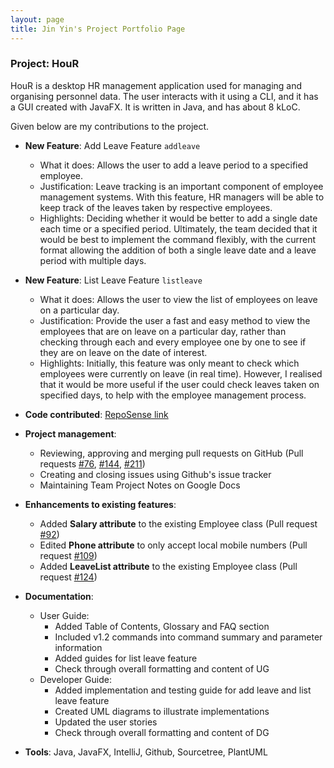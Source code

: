 ```yaml
---
layout: page
title: Jin Yin's Project Portfolio Page
---
```


### Project: HouR

HouR is a desktop HR management application used for managing and organising personnel data. The user interacts with it using a CLI, and it has a GUI created with JavaFX. It is written in Java, and has about 8 kLoC.

Given below are my contributions to the project.

* **New Feature**: Add Leave Feature `addleave`
  * What it does: Allows the user to add a leave period to a specified employee.
  * Justification: Leave tracking is an important component of employee management systems. With this feature, HR managers will be able to keep track of the leaves taken by respective employees.
  * Highlights: Deciding whether it would be better to add a single date each time or a specified period. 
    Ultimately, the team decided that it would be best to implement the command flexibly, with the current format allowing the addition of both a single leave date and a leave period with multiple days.


* **New Feature**: List Leave Feature `listleave`
  * What it does: Allows the user to view the list of employees on leave on a particular day.
  * Justification: Provide the user a fast and easy method to view the employees that are on leave on a particular day, rather than checking through each and every employee one by one to see if they are on leave on the date of interest.
  * Highlights: Initially, this feature was only meant to check which employees were currently on leave (in real time). However, I realised that it would be more useful if the user could check leaves taken on specified days, to help with the employee management process.


* **Code contributed**: [RepoSense link](https://nus-cs2103-ay2324s1.github.io/tp-dashboard/?search=miljyy&breakdown=true)


* **Project management**:
  * Reviewing, approving and merging pull requests on GitHub (Pull requests [#76](https://github.com/AY2324S1-CS2103T-W12-1/tp/pull/76), [#144](https://github.com/AY2324S1-CS2103T-W12-1/tp/pull/144), [#211](https://github.com/AY2324S1-CS2103T-W12-1/tp/pull/211))
  * Creating and closing issues using Github's issue tracker
  * Maintaining Team Project Notes on Google Docs


* **Enhancements to existing features**:
  * Added **Salary attribute** to the existing Employee class (Pull request [#92](https://github.com/AY2324S1-CS2103T-W12-1/tp/pull/92))
  * Edited **Phone attribute** to only accept local mobile numbers (Pull request [#109](https://github.com/AY2324S1-CS2103T-W12-1/tp/pull/109))
  * Added **LeaveList attribute** to the existing Employee class (Pull request [#124](https://github.com/AY2324S1-CS2103T-W12-1/tp/pull/124))


* **Documentation**:
  * User Guide:
    * Added Table of Contents, Glossary and FAQ section
    * Included v1.2 commands into command summary and parameter information
    * Added guides for list leave feature
    * Check through overall formatting and content of UG
  * Developer Guide:
    * Added implementation and testing guide for add leave and list leave feature
    * Created UML diagrams to illustrate implementations
    * Updated the user stories
    * Check through overall formatting and content of DG


* **Tools**: Java, JavaFX, IntelliJ, Github, Sourcetree, PlantUML
